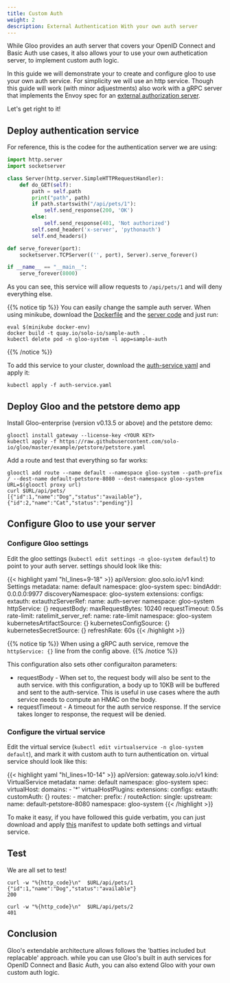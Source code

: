 ```yaml
---
title: Custom Auth
weight: 2
description: External Authentication With your own auth server
---
```

While Gloo provides an auth server that covers your OpenID Connect and Basic Auth use cases, it also 
allows your to use your own authetication server, to implement custom auth logic.

In this guide we will demonstrate your to create and configure gloo to use your own auth service.
For simplicity we will use an http service. Though this guide will work (with minor adjuestments) also work with a gRPC server that implements
the Envoy spec for an [external authorization server](https://github.com/envoyproxy/envoy/blob/master/api/envoy/service/auth/v2/external_auth.proto).

Let's get right to it!

## Deploy authentication service

For reference, this is the codee for the authentication server we are using:
```python
import http.server
import socketserver

class Server(http.server.SimpleHTTPRequestHandler):
    def do_GET(self):
        path = self.path
        print("path", path)
        if path.startswith("/api/pets/1"):
            self.send_response(200, 'OK')
        else:
            self.send_response(401, 'Not authorized')
        self.send_header('x-server', 'pythonauth')
        self.end_headers()

def serve_forever(port):
    socketserver.TCPServer(('', port), Server).serve_forever()

if __name__ == "__main__":
    serve_forever(8000)
```

As you can see, this service will allow requests to `/api/pets/1` and will deny everything else.

{{% notice tip %}}
You can easily change the sample auth server. When using minikube, download the [Dockerfile](Dockerfile) and the [server code](server.py) and just run:
```shell
eval $(minikube docker-env)
docker build -t quay.io/solo-io/sample-auth .
kubectl delete pod -n gloo-system -l app=sample-auth
```
{{% /notice %}}

To add this service to your cluster, download the [auth-service yaml](auth-service.yaml) and apply it:
```
kubectl apply -f auth-service.yaml
```

## Deploy Gloo and the petstore demo app

Install Gloo-enterprise (version v0.13.5 or above) and the petstore demo:
```shell
glooctl install gateway --license-key <YOUR KEY>
kubectl apply -f https://raw.githubusercontent.com/solo-io/gloo/master/example/petstore/petstore.yaml
```

Add a route and test that everything so far works:

```shell
glooctl add route --name default --namespace gloo-system --path-prefix / --dest-name default-petstore-8080 --dest-namespace gloo-system
URL=$(glooctl proxy url)
curl $URL/api/pets/
[{"id":1,"name":"Dog","status":"available"},{"id":2,"name":"Cat","status":"pending"}]
```

## Configure Gloo to use your server

### Configure Gloo settings

Edit the gloo settings (`kubectl edit settings -n gloo-system default`) to point to your auth server. settings should look like this:

{{< highlight yaml "hl_lines=9-18" >}}
apiVersion: gloo.solo.io/v1
kind: Settings
metadata:
  name: default
  namespace: gloo-system
spec:
  bindAddr: 0.0.0.0:9977
  discoveryNamespace: gloo-system
  extensions:
    configs:
      extauth:
        extauthzServerRef:
          name: auth-server
          namespace: gloo-system
        httpService: {}
        requestBody:
          maxRequestBytes: 10240
        requestTimeout: 0.5s
      rate-limit:
        ratelimit_server_ref:
          name: rate-limit
          namespace: gloo-system
  kubernetesArtifactSource: {}
  kubernetesConfigSource: {}
  kubernetesSecretSource: {}
  refreshRate: 60s
{{< /highlight >}}

{{% notice tip %}}
When using a gRPC auth service, remove the `httpService: {}` line from the config above.
{{% /notice %}}

This configuration also sets other configuraiton parameters:

- requestBody - When set to, the request body will also be sent to the auth service. with this configuration, a body up to 10KB will be buffered and sent to the auth-service. This is useful in use cases where the auth service needs to compute an HMAC on the body.
- requestTimeout - A timeout for the auth service response. If the service takes longer to response, the request will be denied.

### Configure the virtual service

Edit the virtual service (`kubectl edit virtualservice -n gloo-system default`), and mark it with custom auth to turn authentication on. virtual service should look like this:

{{< highlight yaml "hl_lines=10-14" >}}
apiVersion: gateway.solo.io/v1
kind: VirtualService
metadata:
  name: default
  namespace: gloo-system
spec:
  virtualHost:
    domains:
    - '*'
    virtualHostPlugins:
      extensions:
        configs:
          extauth:
            customAuth: {}
    routes:
    - matcher:
        prefix: /
      routeAction:
        single:
          upstream:
            name: default-petstore-8080
            namespace: gloo-system
{{< /highlight >}}

To make it easy, if you have followed this guide verbatim, you can just download and apply [this](gloo-vs.yaml) manifest to update both settings and virtual service.

## Test

We are all set to test!
```shell
curl -w "%{http_code}\n"  $URL/api/pets/1
{"id":1,"name":"Dog","status":"available"}
200

curl -w "%{http_code}\n"  $URL/api/pets/2 
401
```

## Conclusion

Gloo's extendable architecture allows follows the 'batties included but replacable' approach.
while you can use Gloo's built in auth services for OpenID Connect and Basic Auth, you can also
extend Gloo with your own custom auth logic.